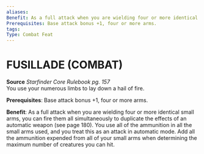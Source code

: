 ```yaml
---
aliases: 
Benefit: As a full attack when you are wielding four or more identical small arms, you can fire them all simultaneously to duplicate the effects of an automatic weapon (see page 180). You use all of the ammunition in all the small arms used, and you treat this as an attack in automatic mode. Add all the ammunition expended from all of your small arms when determining the maximum number of creatures you can hit.
Prerequisites: Base attack bonus +1, four or more arms.
tags: 
Type: Combat Feat
---
```

# FUSILLADE (COMBAT)
**Source** _Starfinder Core Rulebook pg. 157_  
You use your numerous limbs to lay down a hail of fire.

**Prerequisites**: Base attack bonus +1, four or more arms.

**Benefit**: As a full attack when you are wielding four or more identical small arms, you can fire them all simultaneously to duplicate the effects of an automatic weapon (see page 180). You use all of the ammunition in all the small arms used, and you treat this as an attack in automatic mode. Add all the ammunition expended from all of your small arms when determining the maximum number of creatures you can hit.